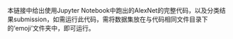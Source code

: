 本链接中给出使用Jupyter Notebook中跑出的AlexNet的完整代码，以及分类结果submission，如需运行此代码，需将数据集放在与代码相同文件目录下的‘emoji’文件夹中，即可运行。
